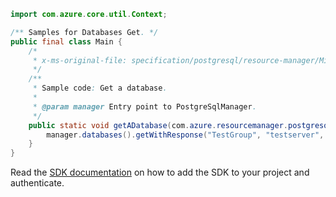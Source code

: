 ```java
import com.azure.core.util.Context;

/** Samples for Databases Get. */
public final class Main {
    /*
     * x-ms-original-file: specification/postgresql/resource-manager/Microsoft.DBforPostgreSQL/stable/2021-06-01/examples/DatabaseGet.json
     */
    /**
     * Sample code: Get a database.
     *
     * @param manager Entry point to PostgreSqlManager.
     */
    public static void getADatabase(com.azure.resourcemanager.postgresqlflexibleserver.PostgreSqlManager manager) {
        manager.databases().getWithResponse("TestGroup", "testserver", "db1", Context.NONE);
    }
}
```

Read the [SDK documentation](https://github.com/Azure/azure-sdk-for-java/blob/azure-resourcemanager-postgresqlflexibleserver_1.0.0-beta.4/sdk/postgresqlflexibleserver/azure-resourcemanager-postgresqlflexibleserver/README.md) on how to add the SDK to your project and authenticate.
